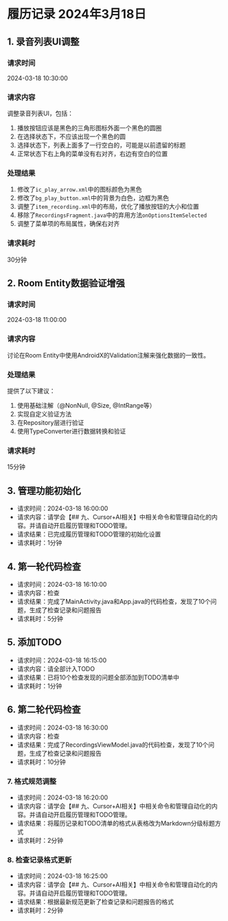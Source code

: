 # 履历记录 2024年3月18日

## 1. 录音列表UI调整
### 请求时间
2024-03-18 10:30:00

### 请求内容
调整录音列表UI，包括：
1. 播放按钮应该是黑色的三角形图标外面一个黑色的圆圈
2. 在选择状态下，不应该出现一个黑色的圆
3. 选择状态下，列表上面多了一行空白的，可能是以前遗留的标题
4. 正常状态下右上角的菜单没有右对齐，右边有空白的位置

### 处理结果
1. 修改了`ic_play_arrow.xml`中的图标颜色为黑色
2. 修改了`bg_play_button.xml`中的背景为白色，边框为黑色
3. 调整了`item_recording.xml`中的布局，优化了播放按钮的大小和位置
4. 移除了`RecordingsFragment.java`中的弃用方法`onOptionsItemSelected`
5. 调整了菜单项的布局属性，确保右对齐

### 请求耗时
30分钟

## 2. Room Entity数据验证增强
### 请求时间
2024-03-18 11:00:00

### 请求内容
讨论在Room Entity中使用AndroidX的Validation注解来强化数据的一致性。

### 处理结果
提供了以下建议：
1. 使用基础注解（@NonNull, @Size, @IntRange等）
2. 实现自定义验证方法
3. 在Repository层进行验证
4. 使用TypeConverter进行数据转换和验证

### 请求耗时
15分钟

## 3. 管理功能初始化
- 请求时间：2024-03-18 16:00:00
- 请求内容：请学会【## 九、Cursor+AI相关】中相关命令和管理自动化的内容。并请自动开启履历管理和TODO管理。
- 请求结果：已完成履历管理和TODO管理的初始化设置
- 请求耗时：1分钟

## 4. 第一轮代码检查
- 请求时间：2024-03-18 16:10:00
- 请求内容：检查
- 请求结果：完成了MainActivity.java和App.java的代码检查，发现了10个问题，生成了检查记录和问题报告
- 请求耗时：5分钟

## 5. 添加TODO
- 请求时间：2024-03-18 16:15:00
- 请求内容：请全部计入TODO
- 请求结果：已将10个检查发现的问题全部添加到TODO清单中
- 请求耗时：1分钟

## 6. 第二轮代码检查
- 请求时间：2024-03-18 16:30:00
- 请求内容：检查
- 请求结果：完成了RecordingsViewModel.java的代码检查，发现了10个问题，生成了检查记录和问题报告
- 请求耗时：10分钟

### 7. 格式规范调整
- 请求时间：2024-03-18 16:20:00
- 请求内容：请学会【## 九、Cursor+AI相关】中相关命令和管理自动化的内容。并请自动开启履历管理和TODO管理。
- 请求结果：将履历记录和TODO清单的格式从表格改为Markdown分级标题方式
- 请求耗时：2分钟

### 8. 检查记录格式更新
- 请求时间：2024-03-18 16:25:00
- 请求内容：请学会【## 九、Cursor+AI相关】中相关命令和管理自动化的内容。并请自动开启履历管理和TODO管理。
- 请求结果：根据最新规范更新了检查记录和问题报告的格式
- 请求耗时：2分钟 